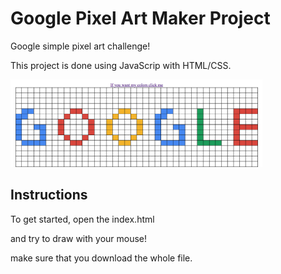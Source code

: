 # Google Pixel Art Maker Project
Google simple pixel art challenge!

This project is done using JavaScrip with HTML/CSS.

<img src="Google.png" width = "80%" >

## Instructions

To get started, open the index.html

and try to draw with your mouse!

make sure that you download the whole file.
